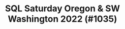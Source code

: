 ---
layout: event
title: "SQL Saturday Oregon & SW Washington 2022 (#1035)"
subtitle: ""
tags: ["Portland", "Oregon", "USA", "physical", "2022", "North America"]
thumb: /assets/img/logos/Just_icon_Color_small.png
comments: false
data: SQLSat1035
---